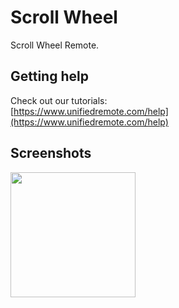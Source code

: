 # Scroll Wheel
Scroll Wheel Remote.

## Getting help
Check out our tutorials: <br>
[https://www.unifiedremote.com/help](https://www.unifiedremote.com/help)

## Screenshots
<img src="circle.png" width="200" />
